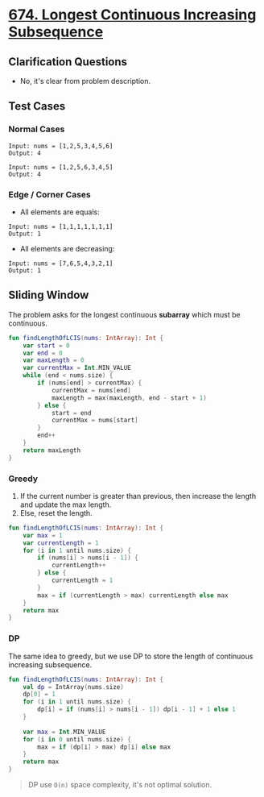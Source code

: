 # [674. Longest Continuous Increasing Subsequence](https://leetcode.com/problems/longest-continuous-increasing-subsequence/)

## Clarification Questions
* No, it's clear from problem description.
 
## Test Cases
### Normal Cases
```
Input: nums = [1,2,5,3,4,5,6]
Output: 4

Input: nums = [1,2,5,6,3,4,5]
Output: 4
```
### Edge / Corner Cases
* All elements are equals:
```
Input: nums = [1,1,1,1,1,1,1]
Output: 1
```

* All elements are decreasing:
```
Input: nums = [7,6,5,4,3,2,1]
Output: 1
```

## Sliding Window
The problem asks for the longest continuous **subarray** which must be continuous.

```kotlin
fun findLengthOfLCIS(nums: IntArray): Int {
    var start = 0
    var end = 0
    var maxLength = 0
    var currentMax = Int.MIN_VALUE
    while (end < nums.size) {
        if (nums[end] > currentMax) {
            currentMax = nums[end]
            maxLength = max(maxLength, end - start + 1)
        } else {
            start = end
            currentMax = nums[start]
        }
        end++
    }
    return maxLength
}
```

### Greedy
1. If the current number is greater than previous, then increase the length and update the max length.
2. Else, reset the length.
```kotlin
fun findLengthOfLCIS(nums: IntArray): Int {
    var max = 1
    var currentLength = 1
    for (i in 1 until nums.size) {
        if (nums[i] > nums[i - 1]) {
            currentLength++
        } else {
            currentLength = 1
        }
        max = if (currentLength > max) currentLength else max
    }
    return max
}
```

### DP
The same idea to greedy, but we use DP to store the length of continuous increasing subsequence.
```kotlin
fun findLengthOfLCIS(nums: IntArray): Int {
    val dp = IntArray(nums.size) 
    dp[0] = 1
    for (i in 1 until nums.size) {
        dp[i] = if (nums[i] > nums[i - 1]) dp[i - 1] + 1 else 1
    }
    
    var max = Int.MIN_VALUE
    for (i in 0 until nums.size) {
        max = if (dp[i] > max) dp[i] else max
    }
    return max
}
```

> DP use `O(n)` space complexity, it's not optimal solution.